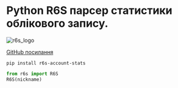 # Python R6S парсер статистики облікового запису. 
![r6s_logo](https://upload.wikimedia.org/wikipedia/commons/a/a2/Rainbow_Six_siege_photo_2014-06-14_17-51.jpg)

[GitHub посилання](https://github.com/AlexProgramep/R6S_stats) 

`pip install r6s-account-stats`

```python
from r6s import R6S 
R6S(nickname)
```
